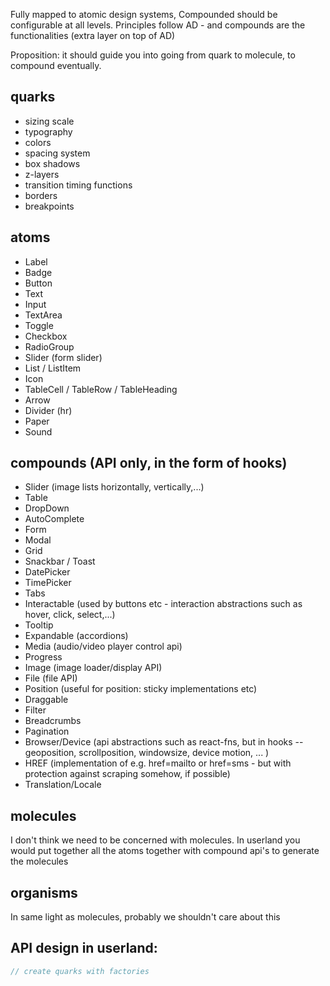 Fully mapped to atomic design systems, Compounded should be configurable at all levels. Principles follow AD - and compounds are the functionalities (extra layer on top of AD)

Proposition: it should guide you into going from quark to molecule, to compound eventually.

## quarks
- sizing scale
- typography
- colors
- spacing system
- box shadows
- z-layers
- transition timing functions
- borders
- breakpoints

## atoms
- Label
- Badge
- Button
- Text
- Input
- TextArea
- Toggle
- Checkbox
- RadioGroup
- Slider (form slider)
- List / ListItem
- Icon
- TableCell / TableRow / TableHeading
- Arrow
- Divider (hr)
- Paper
- Sound

## compounds (API only, in the form of hooks)

- Slider (image lists horizontally, vertically,...)
- Table
- DropDown
- AutoComplete
- Form
- Modal
- Grid
- Snackbar / Toast
- DatePicker
- TimePicker
- Tabs
- Interactable (used by buttons etc - interaction abstractions such as hover, click, select,...)
- Tooltip
- Expandable (accordions)
- Media (audio/video player control api)
- Progress
- Image (image loader/display API)
- File (file API)
- Position (useful for position: sticky implementations etc)
- Draggable
- Filter
- Breadcrumbs
- Pagination
- Browser/Device (api abstractions such as react-fns, but in hooks -- geoposition, scrollposition, windowsize, device motion, ... )
- HREF (implementation of e.g. href=mailto or href=sms - but with protection against scraping somehow, if possible)
- Translation/Locale



## molecules
I don't think we need to be concerned with molecules. In userland you would put together all the atoms together with compound api's to generate the molecules

## organisms
In same light as molecules, probably we shouldn't care about this

## API design in userland:

```js
// create quarks with factories

```
